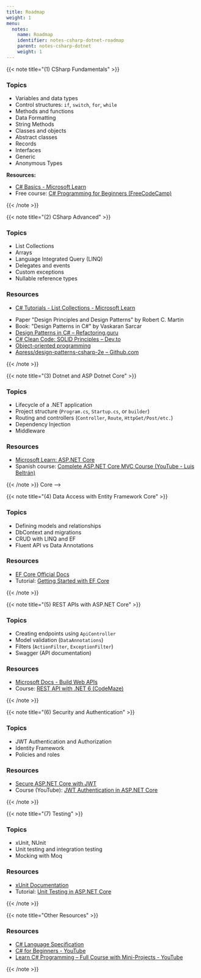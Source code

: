 ```yaml
---
title: Roadmap
weight: 1
menu:
  notes:
    name: Roadmap
    identifier: notes-csharp-dotnet-roadmap
    parent: notes-csharp-dotnet
    weight: 1
---
```


{{< note title="(1) CSharp Fundamentals" >}}

### Topics
- Variables and data types
- Control structures: `if`, `switch`, `for`, `while`
- Methods and functions
- Data Formatting
- String Methods
- Classes and objects
- Abstract classes
- Records
- Interfaces
- Generic
- Anonymous Types

**Resources:**

* [C# Basics - Microsoft Learn](https://learn.microsoft.com/en-us/dotnet/csharp/)
* Free course: [C# Programming for Beginners (FreeCodeCamp)](https://www.youtube.com/watch?v=GhQdlIFylQ8)

{{< /note >}}

{{< note title="(2) CSharp Advanced" >}}

### Topics

<!-- * Encapsulation, inheritance, polymorphism and abstraction
* SOLID principles
* Design patterns (Factory, Singleton, Repository) -->
- List Collections
- Arrays
- Language Integrated Query (LINQ)
- Delegates and events
- Custom exceptions
- Nullable reference types

### Resources

- [C# Tutorials - List Collections - Microsoft Learn](https://learn.microsoft.com/es-es/dotnet/csharp/tour-of-csharp/tutorials/list-collection)
* Paper "Design Principles and Design Patterns" by Robert C. Martin
* Book: "Design Patterns in C#" by Vaskaran Sarcar
* [Design Patterns in C# – Refactoring.guru](https://refactoring.guru/design-patterns/csharp)
* [C# Clean Code: SOLID Principles – Dev.to](https://dev.to/moh_moh701/c-clean-code-solid-principles-51ed)
* [Object-oriented programming](https://learn.microsoft.com/en-us/dotnet/csharp/fundamentals/object-oriented/)
* [Apress/design-patterns-csharp-2e – Github.com](https://github.com/Apress/design-patterns-csharp-2e)

{{< /note >}}


{{< note title="(3) Dotnet and ASP Dotnet Core" >}}

### Topics

* Lifecycle of a .NET application
* Project structure (`Program.cs`, `Startup.cs`, or `builder`)
* Routing and controllers (`Controller`, `Route`, `HttpGet/Post/etc.`)
* Dependency Injection
* Middleware

### Resources

* [Microsoft Learn: ASP.NET Core](https://learn.microsoft.com/en-us/aspnet/core/)
* Spanish course: [Complete ASP.NET Core MVC Course (YouTube - Luis Beltrán)](https://www.youtube.com/watch?v=ayGZztA6VtE)

{{< /note >}}
Core -->

{{< note title="(4) Data Access with Entity Framework Core" >}}

### Topics

* Defining models and relationships
* DbContext and migrations
* CRUD with LINQ and EF
* Fluent API vs Data Annotations

### Resources

* [EF Core Official Docs](https://learn.microsoft.com/en-us/ef/core/)
* Tutorial: [Getting Started with EF Core](https://learn.microsoft.com/en-us/ef/core/get-started/overview/first-app)

{{< /note >}}


{{< note title="(5) REST APIs with ASP.NET Core" >}}

### Topics

* Creating endpoints using `ApiController`
* Model validation (`DataAnnotations`)
* Filters (`ActionFilter`, `ExceptionFilter`)
* Swagger (API documentation)

### Resources

* [Microsoft Docs - Build Web APIs](https://learn.microsoft.com/en-us/aspnet/core/web-api/)
* Course: [REST API with .NET 6 (CodeMaze)](https://code-maze.com/net-core-web-development-part1/)

{{< /note >}}


{{< note title="(6) Security and Authentication" >}}

### Topics

* JWT Authentication and Authorization
* Identity Framework
* Policies and roles

### Resources

* [Secure ASP.NET Core with JWT](https://jasonwatmore.com/post/2021/07/18/net-5-jwt-authentication-tutorial-with-example-api)
* Course (YouTube): [JWT Authentication in ASP.NET Core](https://www.youtube.com/watch?v=TDuUfjAeWT0)

{{< /note >}}


{{< note title="(7) Testing" >}}

### Topics

* xUnit, NUnit
* Unit testing and integration testing
* Mocking with Moq

### Resources

* [xUnit Documentation](https://xunit.net/)
* Tutorial: [Unit Testing in ASP.NET Core](https://learn.microsoft.com/en-us/aspnet/core/test/unit-tests)

{{< /note >}}


{{< note title="Other Resources" >}}

### Resources

- [C# Language Specification](https://learn.microsoft.com/en-us/dotnet/csharp/language-reference/language-specification/readme)
- [C# for Beginners - YouTube](https://www.youtube.com/playlist?list=PLdo4fOcmZ0oULFjxrOagaERVAMbmG20Xe)
- [Learn C# Programming – Full Course with Mini-Projects - YouTube](https://www.youtube.com/watch?v=YrtFtdTTfv0&t=1s)

{{< /note >}}

